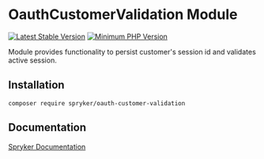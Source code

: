 # OauthCustomerValidation Module
[![Latest Stable Version](https://poser.pugx.org/spryker/oauth-customer-validation/v/stable.svg)](https://packagist.org/packages/spryker/oauth-customer-validation)
[![Minimum PHP Version](https://img.shields.io/badge/php-%3E%3D%208.1-8892BF.svg)](https://php.net/)

Module provides functionality to persist customer's session id and validates active session.

## Installation

```
composer require spryker/oauth-customer-validation
```

## Documentation

[Spryker Documentation](https://docs.spryker.com)
